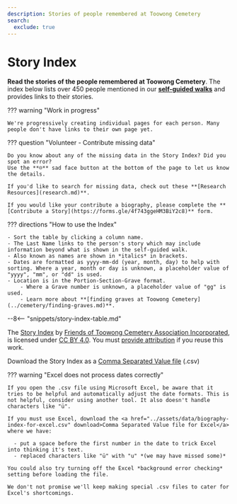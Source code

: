 ```yaml
---
description: Stories of people remembered at Toowong Cemetery 
search:
  exclude: true
---
```


# Story Index

**Read the stories of the people remembered at Toowong Cemetery**. The index below lists over 450 people mentioned in our **[self-guided walks](../walks/index.md)** and provides links to their stories. 

??? warning "Work in progress"

    We're progressively creating individual pages for each person. Many people don't have links to their own page yet.


??? question "Volunteer - Contribute missing data"

    Do you know about any of the missing data in the Story Index? Did you spot an error? 
    Use the **☹︎** sad face button at the bottom of the page to let us know the details. 

    If you'd like to search for missing data, check out these **[Research Resources](research.md)**.
    
    If you would like your contribute a biography, please complete the **[Contribute a Story](https://forms.gle/4f743ggeHM3BiY2c8)** form.
    

??? directions "How to use the Index" 

    - Sort the table by clicking a column name.
    - The Last Name links to the person's story which may include information beyond what is shown in the self-guided walk. 
    - Also known as names are shown in *italics* in brackets.
    - Dates are formatted as yyyy-mm-dd (year, month, day) to help with sorting. Where a year, month or day is unknown, a placeholder value of "yyyy", "mm", or "dd" is used.
    - Location is in the Portion-Section-Grave format.
        - Where a Grave number is unknown, a placeholder value of "gg" is used. 
        - Learn more about **[finding graves at Toowong Cemetery](../cemetery/finding-graves.md)**.

--8<-- "snippets/story-index-table.md"

The [Story Index](index.md) by [Friends of Toowong Cemetery Association Incorporated](../index.md), is licensed under [CC BY 4.0](https://creativecommons.org/licenses/by/4.0/). You must [provide attribution](../about/legal.md#attribution) if you reuse this work.

Download the Story Index as a <a href="../assets/data/story-index.csv" download>Comma Separated Value file</a> (.csv) 


??? warning "Excel does not process dates correctly"

    If you open the .csv file using Microsoft Excel, be aware that it tries to be helpful and automatically adjust the date formats. This is not helpful, consider using another tool. It also doesn't handle characters like "ü".
    
    If you must use Excel, download the <a href="../assets/data/biography-index-for-excel.csv" download>Comma Separated Value file for Excel</a> where we have:
    
      - put a space before the first number in the date to trick Excel into thinking it's text. 
      - replaced characters like "ü" with "u" *(we may have missed some)*
    
    You could also try turning off the Excel *background error checking* setting before loading the file. 
    
    We don't not promise we'll keep making special .csv files to cater for Excel's shortcomings. 
    
<!--
or [Tabular Data Package](../assets/data/story-index.zip) (.zip). 
-->
